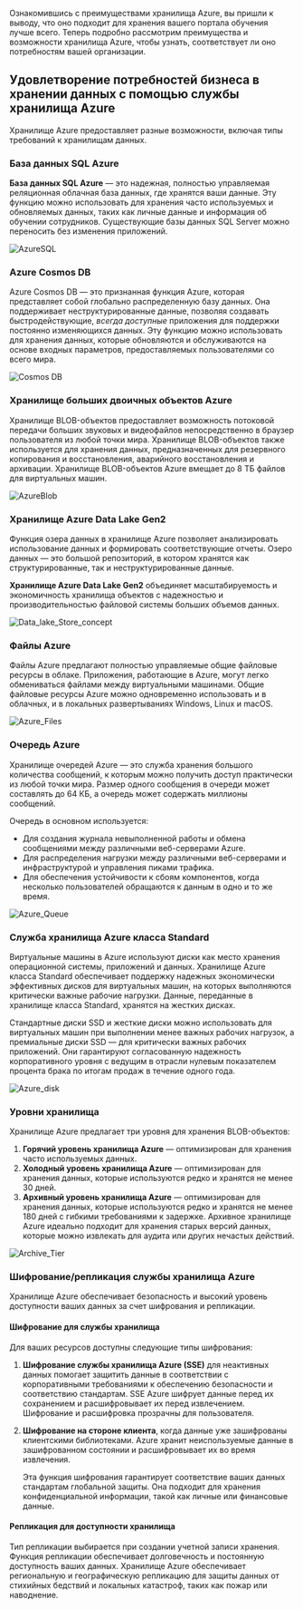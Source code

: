 Ознакомившись с преимуществами хранилища Azure, вы пришли к выводу, что оно подходит для хранения вашего портала обучения лучше всего. Теперь подробно рассмотрим преимущества и возможности хранилища Azure, чтобы узнать, соответствует ли оно потребностям вашей организации.

## <a name="how-azure-storage-can-meet-your-business-storage-needs"></a>Удовлетворение потребностей бизнеса в хранении данных с помощью службы хранилища Azure

Хранилище Azure предоставляет разные возможности, включая типы требований к хранилищам данных.

### <a name="azure-sql-database"></a>База данных SQL Azure

**База данных SQL Azure** — это надежная, полностью управляемая реляционная облачная база данных, где хранятся ваши данные. Эту функцию можно использовать для хранения часто используемых и обновляемых данных, таких как личные данные и информация об обучении сотрудников. Существующие базы данных SQL Server можно переносить без изменения приложений.

![AzureSQL](../images/Azure_SQL.png)

### <a name="azure-cosmos-db"></a>Azure Cosmos DB

Azure Cosmos DB — это признанная функция Azure, которая представляет собой глобально распределенную базу данных. Она поддерживает неструктурированные данные, позволяя создавать быстродействующие, *всегда доступные* приложения для поддержки постоянно изменяющихся данных. Эту функцию можно использовать для хранения данных, которые обновляются и обслуживаются на основе входных параметров, предоставляемых пользователями со всего мира.

![Cosmos DB](../images/Azure_cosmos_db.png)

### <a name="azure-blob-storage"></a>Хранилище больших двоичных объектов Azure

Хранилище BLOB-объектов предоставляет возможность потоковой передачи больших звуковых и видеофайлов непосредственно в браузер пользователя из любой точки мира. Хранилище BLOB-объектов также используется для хранения данных, предназначенных для резервного копирования и восстановления, аварийного восстановления и архивации. Хранилище BLOB-объектов Azure вмещает до 8 ТБ файлов для виртуальных машин.

![AzureBlob](../images/Azure_blob.png)

### <a name="azure-data-lake-storage-gen2"></a>Хранилище Azure Data Lake Gen2

Функция озера данных в хранилище Azure позволяет анализировать использование данных и формировать соответствующие отчеты. Озеро данных — это большой репозиторий, в котором хранятся как структурированные, так и неструктурированные данные.

**Хранилище Azure Data Lake Gen2** объединяет масштабируемость и экономичность хранилища объектов с надежностью и производительностью файловой системы больших объемов данных.

![Data_lake_Store_concept](../images/Data_lake_store_concept.png)

### <a name="azure-files"></a>Файлы Azure

Файлы Azure предлагают полностью управляемые общие файловые ресурсы в облаке. Приложения, работающие в Azure, могут легко обмениваться файлами между виртуальными машинами. Общие файловые ресурсы Azure можно одновременно использовать и в облачных, и в локальных развертываниях Windows, Linux и macOS.

![Azure_Files](../images/Azure_Files.png)

### <a name="azure-queue"></a>Очередь Azure

Хранилище очередей Azure — это служба хранения большого количества сообщений, к которым можно получить доступ практически из любой точки мира. Размер одного сообщения в очереди может составлять до 64 КБ, а очередь может содержать миллионы сообщений.

Очередь в основном используется:

- Для создания журнала невыполненной работы и обмена сообщениями между различными веб-серверами Azure.
- Для распределения нагрузки между различными веб-серверами и инфраструктурой и управления пиками трафика.
- Для обеспечения устойчивости к сбоям компонентов, когда несколько пользователей обращаются к данным в одно и то же время.

![Azure_Queue](../images/Azure_Queue.png)

### <a name="azure-standard-storage"></a>Служба хранилища Azure класса Standard

Виртуальные машины в Azure используют диски как место хранения операционной системы, приложений и данных. Хранилище Azure класса Standard обеспечивает поддержку надежных экономически эффективных дисков для виртуальных машин, на которых выполняются критически важные рабочие нагрузки. Данные, переданные в хранилище класса Standard, хранятся на жестких дисках.

Стандартные диски SSD и жесткие диски можно использовать для виртуальных машин при выполнении менее важных рабочих нагрузок, а премиальные диски SSD — для критически важных рабочих приложений. Они гарантируют согласованную надежность корпоративного уровня с ведущим в отрасли нулевым показателем процента брака по итогам продаж в течение одного года.

![Azure_disk](../images/Azure_disks.png)

### <a name="storage-tiers"></a>Уровни хранилища

Хранилище Azure предлагает три уровня для хранения BLOB-объектов:

1. **Горячий уровень хранилища Azure** — оптимизирован для хранения часто используемых данных. 
1. **Холодный уровень хранилища Azure** — оптимизирован для хранения данных, которые используются редко и хранятся не менее 30 дней.
1. **Архивный уровень хранилища Azure** — оптимизирован для хранения данных, которые используются редко и хранятся не менее 180 дней с гибкими требованиями к задержке. Архивное хранилище Azure идеально подходит для хранения старых версий данных, которые можно извлекать для аудита или других нечастых действий.

![Archive_Tier](../images/Archive_Storage_Tier.png)

### <a name="azure-storage-encryptionreplication"></a>Шифрование/репликация службы хранилища Azure

Хранилище Azure обеспечивает безопасность и высокий уровень доступности ваших данных за счет шифрования и репликации.

#### <a name="encryption-for-storage-services"></a>Шифрование для службы хранилища

Для ваших ресурсов доступны следующие типы шифрования:

1. **Шифрование службы хранилища Azure (SSE)** для неактивных данных помогает защитить данные в соответствии с корпоративными требованиями к обеспечению безопасности и соответствию стандартам. SSE Azure шифрует данные перед их сохранением и расшифровывает их перед извлечением. Шифрование и расшифровка прозрачны для пользователя.
1. **Шифрование на стороне клиента**, когда данные уже зашифрованы клиентскими библиотеками. Azure хранит неиспользуемые данные в зашифрованном состоянии и расшифровывает их во время извлечения.

    Эта функция шифрования гарантирует соответствие ваших данных стандартам глобальной защиты. Она подходит для хранения конфиденциальной информации, такой как личные или финансовые данные.

#### <a name="replication-for-storage-availability"></a>Репликация для доступности хранилища

Тип репликации выбирается при создании учетной записи хранения. Функция репликации обеспечивает долговечность и постоянную доступность ваших данных. Хранилище Azure обеспечивает региональную и географическую репликацию для защиты данных от стихийных бедствий и локальных катастроф, таких как пожар или наводнение.
